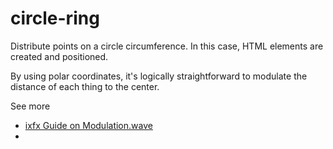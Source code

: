 # circle-ring

Distribute points on a circle circumference. In this case, HTML elements are created and positioned.

By using polar coordinates, it's logically straightforward to modulate the distance of each thing to the center.

See more
* [ixfx Guide on Modulation.wave](https://ixfx.fun/modulation/oscillators/usage/)
* 